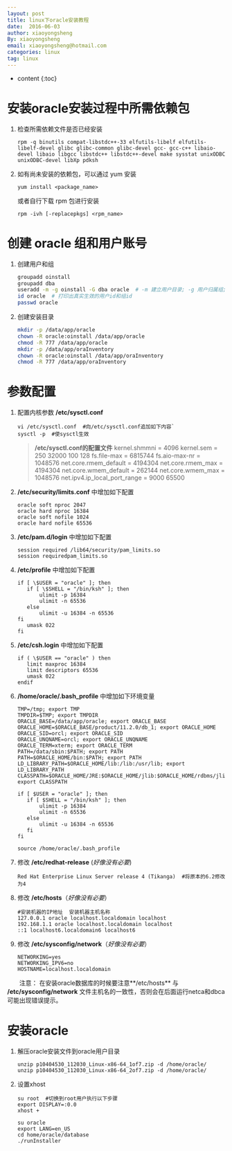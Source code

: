 ```yaml
---
layout: post
title: linux下oracle安装教程
date:  2016-06-03
author: xiaoyongsheng
By: xiaoyongsheng
email: xiaoyongsheng@hotmail.com
categories: linux
tag: linux
---
```


* content
{:toc}

# 安装oracle安装过程中所需依赖包  #

1. 检查所需依赖文件是否已经安装

    `rpm -q binutils compat-libstdc++-33 elfutils-libelf elfutils-libelf-devel glibc glibc-common glibc-devel gcc- gcc-c++ libaio-devel libaio libgcc libstdc++ libstdc++-devel make sysstat unixODBC unixODBC-devel libXp pdksh`

2. 如有尚未安装的依赖包，可以通过 yum 安装
    
    `yum install <package_name>` 

    或者自行下载 rpm 包进行安装

	`rpm -ivh [-replacepkgs] <rpm_name>`

# 创建 oracle 组和用户账号 #

1. 创建用户和组  

	```bash
   groupadd oinstall  
   groupadd dba  
   useradd -m -g oinstall -G dba oracle  # -m 建立用户目录; -g 用户归属组; -G 用户同时属于其他指定组  
   id oracle  # 打印出真实生效的用户id和组id  
   passwd oracle
	```

2. 创建安装目录

	```bash
   mkdir -p /data/app/oracle
   chown -R oracle:oinstall /data/app/oracle
   chmod -R 777 /data/app/oracle
   mkdir -p /data/app/oraInventory
   chown -R oracle:oinstall /data/app/oraInventory
   chmod -R 777 /data/app/oraInventory
	```

# 参数配置 #

1. 配置内核参数 **/etc/sysctl.conf**

	```
   vi /etc/sysctl.conf  #向/etc/sysctl.conf追加如下内容`
   sysctl -p  #使sysctl生效
	```

	> **/etc/sysctl.conf的配置文件**
   kernel.shmmni = 4096
   kernel.sem = 250 32000 100 128
   fs.file-max = 6815744
   fs.aio-max-nr = 1048576
   net.core.rmem_default = 4194304
   net.core.rmem_max = 4194304
   net.core.wmem_default = 262144
   net.core.wmem_max = 1048576
   net.ipv4.ip_local_port_range = 9000 65500

2. **/etc/security/limits.conf** 中增加如下配置
	
	```
   oracle soft nproc 2047
   oracle hard nproc 16384
   oracle soft nofile 1024
   oracle hard nofile 65536
	```

3. **/etc/pam.d/login** 中增加如下配置

	```
   session required /lib64/security/pam_limits.so
   session requiredpam_limits.so
	```

4. **/etc/profile** 中增加如下配置

	```
   if [ \$USER = "oracle" ]; then 
       if [ \$SHELL = "/bin/ksh" ]; then
           ulimit -p 16384
           ulimit -n 65536
       else
           ulimit -u 16384 -n 65536
   fi
       umask 022
   fi
	```

5. **/etc/csh.login** 中增加如下配置

	```
   if ( \$USER == "oracle" ) then
       limit maxproc 16384
       limit descriptors 65536
       umask 022
   endif

	```

6. **/home/oracle/.bash_profile** 中增加如下环境变量

	```
   TMP=/tmp; export TMP
   TMPDIR=$TMP; export TMPDIR
   ORACLE_BASE=/data/app/oracle; export ORACLE_BASE
   ORACLE_HOME=$ORACLE_BASE/product/11.2.0/db_1; export ORACLE_HOME
   ORACLE_SID=orcl; export ORACLE_SID
   ORACLE_UNQNAME=orcl; export ORACLE_UNQNAME
   ORACLE_TERM=xterm; export ORACLE_TERM
   PATH=/data/sbin:$PATH; export PATH
   PATH=$ORACLE_HOME/bin:$PATH; export PATH
   LD_LIBRARY_PATH=$ORACLE_HOME/lib:/lib:/usr/lib; export LD_LIBRARY_PATH
   CLASSPATH=$ORACLE_HOME/JRE:$ORACLE_HOME/jlib:$ORACLE_HOME/rdbms/jlib; export CLASSPATH
    
   if [ $USER = "oracle" ]; then
       if [ $SHELL = "/bin/ksh" ]; then
           ulimit -p 16384
           ulimit -n 65536
       else
           ulimit -u 16384 -n 65536
       fi
   fi
	```
	`source /home/oracle/.bash_profile`

7. 修改 **/etc/redhat-release** (*好像没有必要*)

	```
   Red Hat Enterprise Linux Server release 4 (Tikanga)  #将原本的6.2修改为4
	```

8. 修改 **/etc/hosts**（*好像没有必要*）

	```
   #安装机器的IP地址  安装机器主机名称  
   127.0.0.1 oracle localhost.localdomain localhost
   192.168.1.1 oracle localhost.localdomain localhost
   ::1 localhost6.localdomain6 localhost6
	```

9. 修改 **/etc/sysconfig/network**（*好像没有必要*）

	```
   NETWORKING=yes
   NETWORKING_IPV6=no
   HOSTNAME=localhost.localdomain
	```

&emsp;&emsp;注意： 在安装oracle数据库的时候要注意**/etc/hosts** 与 **/etc/sysconfig/network** 文件主机名的一致性，否则会在后面运行netca和dbca可能出现错误提示。

# 安装oracle #

1. 解压oracle安装文件到oracle用户目录

	```
   unzip p10404530_112030_Linux-x86-64_1of7.zip -d /home/oracle/
   unzip p10404530_112030_Linux-x86-64_2of7.zip -d /home/oracle/
	```

2. 设置xhost

	```
   su root  #切换到root用户执行以下步骤
   export DISPLAY=:0.0
   xhost +

   su oracle
   export LANG=en_US
   cd home/oracle/database
   ./runInstaller

	```